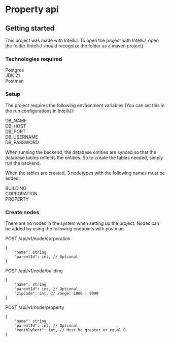 # Property api

## Getting started


This project was made with IntelliJ. To open the project with IntelliJ, open the folder (IntelliJ should recognize the folder as a maven project)

### Technologies required

Postgres\
JDK 21\
Postman

### Setup

The project requires the following environment variables (You can set this in the run configurations in IntelliJ):

DB_NAME\
DB_HOST\
DB_PORT\
DB_USERNAME\
DB_PASSWORD

When running the backend, the database entities are synced so that the database tables reflects the entities. So to create the tables needed, simply run the backend.

When the tables are created, 3 nodetypes with the following names must be added:

BUILDING\
CORPORATION\
PROPERTY

### Create nodes

There are no nodes in the system when setting up the project. Nodes can be added by using the following endpoints with postman

POST /api/v1/node/corporation
```
{
    "name": string
    "parentId": int, // Optional
}
```
POST /api/v1/node/building
```
{
    "name": string
    "parentId": int, // Optional
    "zipCode": int, // range: 1000 - 9999
}
```
POST /api/v1/node/property
```
{
    "name": string
    "parentId": int, // Optional
    "monthlyRent": int, // Must be greater or equal 0
}
```

